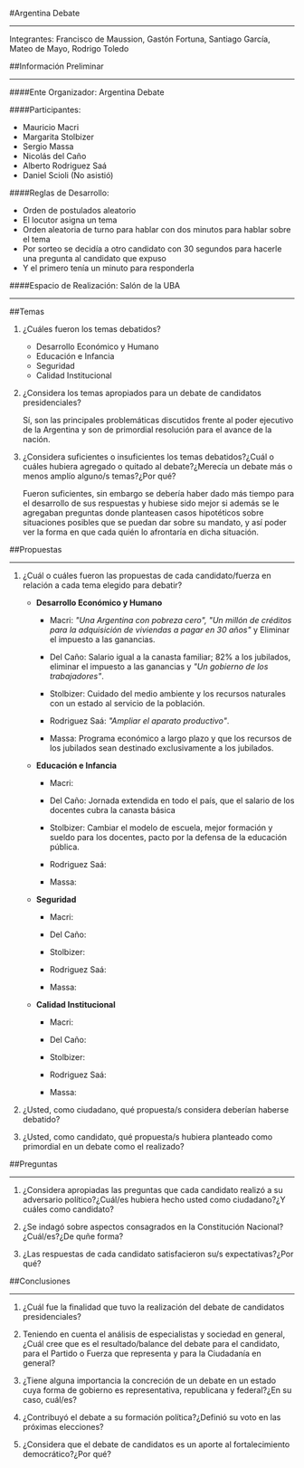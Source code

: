 









#Argentina Debate

-----------------------------------------

Integrantes: Francisco de Maussion, Gastón Fortuna, Santiago García, Mateo de Mayo, Rodrigo Toledo

##Información Preliminar

-----------------------------------------

####Ente Organizador: Argentina Debate

####Participantes:
- Mauricio Macri
- Margarita Stolbizer
- Sergio Massa
- Nicolás del Caño
- Alberto Rodriguez Saá
- Daniel Scioli (No asistió)

####Reglas de Desarrollo: 
- Orden de postulados aleatorio
- El locutor asigna un tema
- Orden aleatoria de turno para hablar con dos minutos para hablar sobre el tema
- Por sorteo se decidía a otro candidato con 30 segundos para hacerle una pregunta al candidato que expuso
- Y el primero tenía un minuto para responderla

####Espacio de Realización: Salón de la UBA

-----------------------------------------

##Temas

1. ¿Cuáles fueron los temas debatidos?

	- Desarrollo Económico y Humano
	- Educación e Infancia
	- Seguridad
	- Calidad Institucional

2. ¿Considera los temas apropiados para un debate de candidatos presidenciales?

	Sí, son las principales problemáticas discutidos frente al poder ejecutivo de la Argentina y son de primordial resolución para el avance de la nación.

3. ¿Considera suficientes o insuficientes los temas debatidos?¿Cuál o cuáles hubiera agregado o quitado al debate?¿Merecía un debate más o menos amplío alguno/s temas?¿Por qué?

	Fueron suficientes, sin embargo se debería haber dado más tiempo para el desarrollo de sus respuestas y hubiese sido mejor si además se le agregaban preguntas donde planteasen casos hipotéticos sobre situaciones posibles que se puedan dar sobre su mandato, y así poder ver la forma en que cada quién lo afrontaría en dicha situación.  

##Propuestas

-----------------------------------------

1. ¿Cuál o cuáles fueron las propuestas de cada candidato/fuerza en relación a cada tema elegido para debatir?

	- **Desarrollo Económico y Humano**

		- Macri: *"Una Argentina con pobreza cero", "Un millón de créditos para la adquisición de viviendas a pagar en 30 años"* y Eliminar el impuesto a las ganancias.

		- Del Caño: Salario igual a la canasta familiar; 82% a los jubilados, eliminar el impuesto a las ganancias y *"Un gobierno de los trabajadores"*.
		
		- Stolbizer: Cuidado del medio ambiente y los recursos naturales con un estado al servicio de la población.

		- Rodriguez Saá: *"Ampliar el aparato productivo"*.
		
		- Massa: Programa económico a largo plazo y que los recursos de los jubilados sean destinado exclusivamente a los jubilados.

	- **Educación e Infancia**

		- Macri: 

		- Del Caño: Jornada extendida en todo el país, que el salario de los docentes cubra la canasta básica

		- Stolbizer: Cambiar el modelo de escuela, mejor formación y sueldo para los docentes,  pacto por la defensa de la educación pública. 

		- Rodriguez Saá: 

		- Massa: 

	- **Seguridad**

		- Macri: 

		- Del Caño: 

		- Stolbizer: 

		- Rodriguez Saá: 

		- Massa: 

	- **Calidad Institucional**

		- Macri: 

		- Del Caño: 

		- Stolbizer: 

		- Rodriguez Saá: 

		- Massa: 

2. ¿Usted, como ciudadano, qué propuesta/s considera deberían haberse debatido?

3. ¿Usted, como candidato, qué propuesta/s hubiera planteado como primordial en un debate como el realizado?

##Preguntas

-----------------------------------------

1. ¿Considera apropiadas las preguntas que cada candidato realizó a su adversario político?¿Cuál/es hubiera hecho usted como ciudadano?¿Y cuáles como candidato?

2. ¿Se indagó sobre aspectos consagrados en la Constitución Nacional?¿Cuál/es?¿De quñe forma?

3. ¿Las respuestas de cada candidato satisfacieron su/s expectativas?¿Por qué?

##Conclusiones

-----------------------------------------

1. ¿Cuál fue la finalidad que tuvo la realización del debate de candidatos presidenciales?

2. Teniendo en cuenta el análisis de especialistas y sociedad en general, ¿Cuál cree que es el resultado/balance del debate para el candidato, para el Partido o Fuerza que representa y para la Ciudadanía en general?

3. ¿Tiene alguna importancia la concreción de un debate en un estado cuya forma de gobierno es representativa, republicana y federal?¿En su caso, cuál/es?

4. ¿Contribuyó el debate a su formación política?¿Definió su voto en las próximas elecciones?

5. ¿Considera que el debate de candidatos es un aporte al fortalecimiento democrático?¿Por qué?